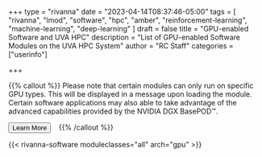 +++
type = "rivanna"
date = "2023-04-14T08:37:46-05:00"
tags = [
  "rivanna",
  "lmod",
  "software",
  "hpc",
  "amber",
  "reinforcement-learning",
  "machine-learning",
  "deep-learning"
]
draft = false
title = "GPU-enabled Software and UVA HPC"
description = "List of GPU-enabled Software Modules on the UVA HPC System"
author = "RC Staff"
categories = ["userinfo"]

+++

{{% callout %}}
Please note that certain modules can only run on specific GPU types. This will be displayed in a message upon loading the module.
Certain software applications may also able to take advantage of the advanced capabilities provided by the NVIDIA DGX BasePOD™.

<a href="/userinfo/hpc/basepod"><button class="btn btn-success">Learn More</button></a> &nbsp;&nbsp;
{{% /callout %}}

{{< rivanna-software moduleclasses="all" arch="gpu" >}}

